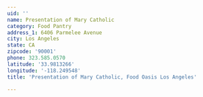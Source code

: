 ```yaml
---
uid: ''
name: Presentation of Mary Catholic
category: Food Pantry
address_1: 6406 Parmelee Avenue
city: Los Angeles
state: CA
zipcode: '90001'
phone: 323.585.0570
latitude: '33.9813266'
longitude: '-118.249548'
title: 'Presentation of Mary Catholic, Food Oasis Los Angeles'

---
```


